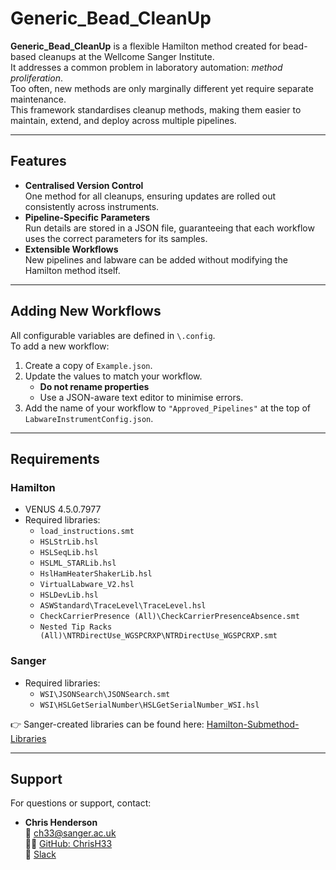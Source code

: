 # Generic_Bead_CleanUp

**Generic_Bead_CleanUp** is a flexible Hamilton method created for bead-based cleanups at the Wellcome Sanger Institute.  
It addresses a common problem in laboratory automation: *method proliferation*.  
Too often, new methods are only marginally different yet require separate maintenance.  
This framework standardises cleanup methods, making them easier to maintain, extend, and deploy across multiple pipelines.

---

## Features
- **Centralised Version Control**  
  One method for all cleanups, ensuring updates are rolled out consistently across instruments.
- **Pipeline-Specific Parameters**  
  Run details are stored in a JSON file, guaranteeing that each workflow uses the correct parameters for its samples.
- **Extensible Workflows**  
  New pipelines and labware can be added without modifying the Hamilton method itself.

---

## Adding New Workflows
All configurable variables are defined in `\.config`.  
To add a new workflow:

1. Create a copy of `Example.json`.
3. Update the values to match your workflow.  
   - **Do not rename properties**  
   - Use a JSON-aware text editor to minimise errors.
4. Add the name of your workflow to `"Approved_Pipelines"` at the top of `LabwareInstrumentConfig.json`.

---

## Requirements

### Hamilton
- VENUS 4.5.0.7977  
- Required libraries:  
  - `load_instructions.smt`  
  - `HSLStrLib.hsl`  
  - `HSLSeqLib.hsl`  
  - `HSLML_STARLib.hsl`  
  - `HslHamHeaterShakerLib.hsl`  
  - `VirtualLabware_V2.hsl`  
  - `HSLDevLib.hsl`  
  - `ASWStandard\TraceLevel\TraceLevel.hsl`  
  - `CheckCarrierPresence (All)\CheckCarrierPresenceAbsence.smt`  
  - `Nested Tip Racks (All)\NTRDirectUse_WGSPCRXP\NTRDirectUse_WGSPCRXP.smt`  

### Sanger
- Required libraries: 
    - `WSI\JSONSearch\JSONSearch.smt`  
    - `WSI\HSLGetSerialNumber\HSLGetSerialNumber_WSI.hsl`  

👉 Sanger-created libraries can be found here: [Hamilton-Submethod-Libraries](https://github.com/ChrisH33/Hamilton-Submethod-Libraries)

---

## Support
For questions or support, contact:  

- **Chris Henderson**  
  📧 ch33@sanger.ac.uk  
  🧑‍💻 [GitHub: ChrisH33](https://github.com/ChrisH33)  
  💬 [Slack](https://sanger.enterprise.slack.com/team/U042KMP16KW)
